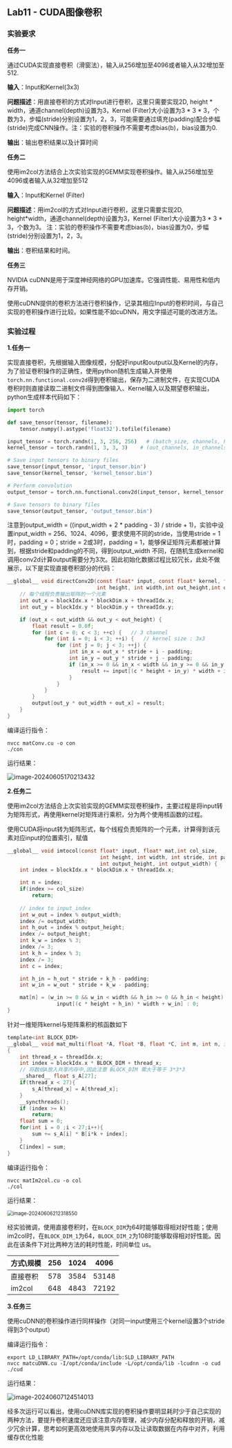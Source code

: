 ## Lab11 - CUDA图像卷积

### 实验要求

**任务一**

通过CUDA实现直接卷积（滑窗法），输入从256增加至4096或者输入从32增加至512.

**输入**：Input和Kernel(3x3)

**问题描述**：用直接卷积的方式对Input进行卷积，这里只需要实现2D, height * width，通道channel(depth)设置为3，Kernel (Filter)大小设置为3 * 3 * 3，个数为3，步幅(stride)分别设置为1，2，3，可能需要通过填充(padding)配合步幅(stride)完成CNN操作。注：实验的卷积操作不需要考虑bias(b)，bias设置为0.

**输出**：输出卷积结果以及计算时间

**任务二**

使用im2col方法结合上次实验实现的GEMM实现卷积操作。输入从256增加至4096或者输入从32增加至512

**输入**：Input和Kernel (Filter)

**问题描述**：用im2col的方式对Input进行卷积，这里只需要实现2D, height*width，通道channel(depth)设置为3，Kernel (Filter)大小设置为3 * 3 * 3，个数为3。 注：实验的卷积操作不需要考虑bias(b)，bias设置为0，步幅(stride)分别设置为1，2，3。

**输出**：卷积结果和时间。

**任务三**

NVIDIA cuDNN是用于深度神经网络的GPU加速库。它强调性能、易用性和低内存开销。

使用cuDNN提供的卷积方法进行卷积操作，记录其相应Input的卷积时间，与自己实现的卷积操作进行比较。如果性能不如cuDNN，用文字描述可能的改进方法。

### 实验过程

**1.任务一**

实现直接卷积，先根据输入图像规模，分配好input和output以及Kernel的内存，为了验证卷积操作的正确性，使用python随机生成输入并使用``torch.nn.functional.conv2d``得到卷积输出，保存为二进制文件，在实现CUDA卷积时则直接读取二进制文件得到图像输入、Kernel输入以及期望卷积输出，python生成样本代码如下：

```python
import torch

def save_tensor(tensor, filename):
    tensor.numpy().astype('float32').tofile(filename)

input_tensor = torch.randn(1, 3, 256, 256)   # (batch_size, channels, height, width)
kernel_tensor = torch.randn(1, 3, 3, 3)    # (out_channels, in_channels, kernel_height, kernel_width)

# Save input tensors to binary files
save_tensor(input_tensor, 'input_tensor.bin')
save_tensor(kernel_tensor, 'kernel_tensor.bin')

# Perform convolution
output_tensor = torch.nn.functional.conv2d(input_tensor, kernel_tensor, stride=1, padding=0)

# Save tensors to binary files
save_tensor(output_tensor, 'output_tensor.bin')
```

注意到output_width = ((input_width + 2 * padding - 3) / stride + 1)，实验中设置input_width = 256、1024、4096，要求使用不同的stride，当使用stride = 1时，padding = 0；stride = 2或3时，padding = 1，能够保证矩阵元素都被计算到，根据stride和padding的不同，得到output_width 不同，在随机生成kernel和调用conv2d计算output需要分为3次。因此初始化数据过程比较冗长，此处不做展示，以下是实现直接卷积部分的代码：

```c
__global__ void directConv2D(const float* input, const float* kernel, float* output,
                             int height, int width,int out_height,int out_width,int stride, int padding) {
    // 每个线程负责输出矩阵的一个元素
    int out_x = blockIdx.x * blockDim.x + threadIdx.x;
    int out_y = blockIdx.y * blockDim.y + threadIdx.y;

    if (out_x < out_width && out_y < out_height) {
        float result = 0.0f;
        for (int c = 0; c < 3; ++c) {	// 3 channel
            for (int i = 0; i < 3; ++i) {	// kernel size : 3x3 
                for (int j = 0; j < 3; ++j) {
                    int in_x = out_x * stride + i - padding;
                    int in_y = out_y * stride + j - padding;
                    if (in_x >= 0 && in_x < width && in_y >= 0 && in_y < height) {
                        result += input[(c * height + in_y) * width + in_x] * kernel[(c * 3 + j) * 3 + i];
                    }
                }
            }
        }
        output[out_y * out_width + out_x] = result;
    }
}
```

编译运行指令：

```shell
nvcc matConv.cu -o con
./con
```

运行结果：

![image-20240605170213432](C:\Users\asus\Desktop\大三下\并行\11-CUDA\report.assets\image-20240605170213432.png)

**2.任务二**

使用im2col方法结合上次实验实现的GEMM实现卷积操作，主要过程是将input转为矩阵形式，再使用kernel对矩阵进行乘积，分为两个使用核函数的过程。

使用CUDA将input转为矩阵形式，每个线程负责矩阵的一个元素，计算得到该元素对应input的位置索引，赋值

```c
__global__ void imtocol(const float* input, float* mat,int col_size,
                              int height, int width, int stride, int padding,
                              int output_height, int output_width) {
    int index = blockIdx.x * blockDim.x + threadIdx.x;

    int n = index;
    if(index >= col_size)
        return;
    
    // index to input_index
    int w_out = index % output_width;
    index /= output_width;
    int h_out = index % output_height;
    index /= output_height;
    int k_w = index % 3;
    index /= 3;
    int k_h = index % 3;
    index /= 3;
    int c = index;

    int h_in = h_out * stride + k_h - padding;
    int w_in = w_out * stride + k_w - padding;

    mat[n] = (w_in >= 0 && w_in < width && h_in >= 0 && h_in < height) ?
                input[(c * height + h_in) * width + w_in] : 0;
}
```

针对一维矩阵kernel与矩阵乘积的核函数如下

```c
template<int BLOCK_DIM>
__global__ void mat_multi(float *A, float *B, float *C, int m, int n, int k)
{
    int thread_x = threadIdx.x;
    int index = blockIdx.x * BLOCK_DIM + thread_x;  
    // 将数组A放入共享内存中,因此注意 BLOCK_DIM 需大于等于 3*3*3
    __shared__ float s_A[27];
    if(thread_x < 27){
        s_A[thread_x] = A[thread_x];
    }
    __syncthreads();
    if (index >= k)
        return;  
    float sum = 0;
    for(int i = 0 ;i < 27;i++){
        sum += s_A[i] * B[i*k + index];
    }
    C[index] = sum;
}
```

编译运行指令：

```shell
nvcc matIm2col.cu -o col
./col
```

运行结果：

<img src="C:\Users\asus\Desktop\大三下\并行\11-CUDA\report.assets\image-20240606212318550.png" alt="image-20240606212318550" style="zoom: 80%;" />

经实验微调，使用直接卷积时，在``BLOCK_DIM``为64时能够取得相对好性能；使用im2col时，在``BLOCK_DIM_1``为64，``BLOCK_DIM_2``为108时能够取得相对好性能。因此在该条件下对比两种方法的耗时性能，时间单位 us。

| 方式\规模 | 256  | 1024 | 4096  |
| --------- | ---- | ---- | ----- |
| 直接卷积  | 578  | 3584 | 53148 |
| im2col    | 648  | 4843 | 72192 |

**3.任务三**

使用cuDNN的卷积操作进行同样操作（对同一input使用三个kernel设置3个stride得到3个output）

编译运行指令：

```shell
export LD_LIBRARY_PATH=/opt/conda/lib:SLD_LIBRARY_PATH
nvcc matcuDNN.cu -I/opt/conda/include -L/opt/conda/lib -lcudnn -o cud
./cud
```

运行结果：

![image-20240607124514013](C:\Users\asus\Desktop\大三下\并行\11-CUDA\report.assets\image-20240607124514013.png)

经多次运行可以看出，使用cuDNN库实现的卷积操作要明显耗时少于自己实现的两种方法，要提升卷积速度还应该注意内存管理，减少内存分配和释放的开销，减少冗余计算，思考如何更高效地使用共享内存以及让读取数据在内存中对齐，利用缓存优化性能
